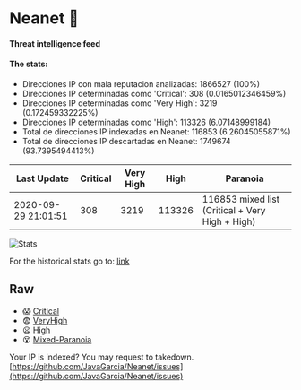 # Neanet :hocho:
#### Threat intelligence feed
#### The stats:

- Direcciones IP con mala reputacion analizadas: 1866527 (100%)
- Direcciones IP determinadas como 'Critical':  308 (0.0165012346459%)
- Direcciones IP determinadas como 'Very High':  3219 (0.172459332225%)
- Direcciones IP determinadas como 'High':  113326 (6.07148999184)
- Total de direcciones IP indexadas en Neanet:  116853 (6.26045055871%)
- Total de direcciones IP descartadas en Neanet:  1749674 (93.7395494413%)

| Last Update | Critical | Very High | High | Paranoia |
| --- | --- | --- | --- | --- |
| 2020-09-29 21:01:51 | 308 | 3219 | 113326 | 116853 mixed list (Critical + Very High + High)|

![Stats](https://docs.google.com/spreadsheets/d/e/2PACX-1vSnaNMIXVabIpDJjufMlzH7poXnshF3mgd8Is1g9ytUEzVsP5my4Trn8f-xkoLLQ38xpL3HtmUexLo6/pubchart?oid=501124687&format=image)

For the historical stats go to: [link](/stats.csv)
## Raw
- :scream: [Critical](https://raw.githubusercontent.com/JavaGarcia/Neanet/master/blacklists/neanet_critical.txt)
- :fearful: [VeryHigh](https://raw.githubusercontent.com/JavaGarcia/Neanet/master/blacklists/neanet_veryHigh.txtt)
- :frowning: [High](https://raw.githubusercontent.com/JavaGarcia/Neanet/master/blacklists/neanet_high.txt)
- :dizzy_face: [Mixed-Paranoia](https://raw.githubusercontent.com/JavaGarcia/Neanet/master/blacklists/neanet_all.txt)


Your IP is indexed? You may request to takedown. [https://github.com/JavaGarcia/Neanet/issues](https://github.com/JavaGarcia/Neanet/issues)



















































































































































































































































































































































































































































































































































































































































































































































































































































































































































































































































































































































